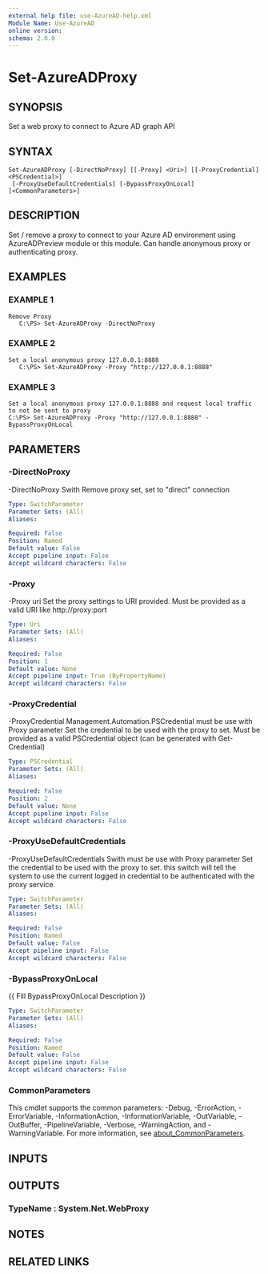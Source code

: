 ```yaml
---
external help file: use-AzureAD-help.xml
Module Name: Use-AzureAD
online version:
schema: 2.0.0
---
```


# Set-AzureADProxy

## SYNOPSIS
Set a web proxy to connect to Azure AD graph API

## SYNTAX

```
Set-AzureADProxy [-DirectNoProxy] [[-Proxy] <Uri>] [[-ProxyCredential] <PSCredential>]
 [-ProxyUseDefaultCredentials] [-BypassProxyOnLocal] [<CommonParameters>]
```

## DESCRIPTION
Set / remove a proxy to connect to your Azure AD environment using AzureADPreview module or this module.
Can handle anonymous proxy or authenticating proxy.

## EXAMPLES

### EXAMPLE 1
```
Remove Proxy
   C:\PS> Set-AzureADProxy -DirectNoProxy
```

### EXAMPLE 2
```
Set a local anonymous proxy 127.0.0.1:8888
   C:\PS> Set-AzureADProxy -Proxy "http://127.0.0.1:8888"
```

### EXAMPLE 3
```
Set a local anonymous proxy 127.0.0.1:8888 and request local traffic to not be sent to proxy
C:\PS> Set-AzureADProxy -Proxy "http://127.0.0.1:8888" -BypassProxyOnLocal
```

## PARAMETERS

### -DirectNoProxy
-DirectNoProxy Swith
   Remove proxy set, set to "direct" connection

```yaml
Type: SwitchParameter
Parameter Sets: (All)
Aliases:

Required: False
Position: Named
Default value: False
Accept pipeline input: False
Accept wildcard characters: False
```

### -Proxy
-Proxy uri
   Set the proxy settings to URI provided.
Must be provided as a valid URI like http://proxy:port

```yaml
Type: Uri
Parameter Sets: (All)
Aliases:

Required: False
Position: 1
Default value: None
Accept pipeline input: True (ByPropertyName)
Accept wildcard characters: False
```

### -ProxyCredential
-ProxyCredential Management.Automation.PSCredential
   must be use with Proxy parameter
   Set the credential to be used with the proxy to set.
Must be provided as a valid PSCredential object (can be generated with Get-Credential)

```yaml
Type: PSCredential
Parameter Sets: (All)
Aliases:

Required: False
Position: 2
Default value: None
Accept pipeline input: False
Accept wildcard characters: False
```

### -ProxyUseDefaultCredentials
-ProxyUseDefaultCredentials Swith
must be use with Proxy parameter
Set the credential to be used with the proxy to set.
this switch will tell the system to use the current logged in credential to be authenticated with the proxy service.

```yaml
Type: SwitchParameter
Parameter Sets: (All)
Aliases:

Required: False
Position: Named
Default value: False
Accept pipeline input: False
Accept wildcard characters: False
```

### -BypassProxyOnLocal
{{ Fill BypassProxyOnLocal Description }}

```yaml
Type: SwitchParameter
Parameter Sets: (All)
Aliases:

Required: False
Position: Named
Default value: False
Accept pipeline input: False
Accept wildcard characters: False
```

### CommonParameters
This cmdlet supports the common parameters: -Debug, -ErrorAction, -ErrorVariable, -InformationAction, -InformationVariable, -OutVariable, -OutBuffer, -PipelineVariable, -Verbose, -WarningAction, and -WarningVariable. For more information, see [about_CommonParameters](http://go.microsoft.com/fwlink/?LinkID=113216).

## INPUTS

## OUTPUTS

### TypeName : System.Net.WebProxy
## NOTES

## RELATED LINKS
